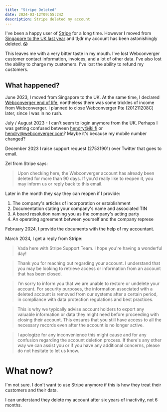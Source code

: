 ```yaml
---
title: "Stripe Deleted"
date: 2024-03-12T09:55:24Z
description: Stripe deleted my account
---
```


I've been a happy user of [Stripe](http://stripe.com/) for a long time. However
I moved from [Singapore to the UK last
year](https://youtu.be/fzhbhTcl2Fk?si=vvMxou_vjNd9LwjV) and tl;dr my account
has been astonishingly deleted. 😱

This leaves me with a very bitter taste in my mouth. I've lost Webconverger
customer contact information, invoices, and a lot of other data. I've also lost
the ability to charge my customers. I've lost the ability to refund my
customers.

## What happened?

June 2023, I moved from Singapore to the UK. At the same time, I declared
[Webconverger end of life](https://webconverger.com/), nontheless there was some
trickles of income from Webconverger. I planned to close Webconverger Pte
(201211208C) later, since I was in no rush.

July / August 2023 - I can't seem to login anymore from the UK. Perhaps I was
getting confused between hendry@iki.fi or hendry@webconverger.com? Maybe it's
because my mobile number changed?

December 2023 I raise support request (27531901) over Twitter that goes to email.

Zel from Stripe says:

> Upon checking here, the Webconverger account has already been deleted for
> more than 90 days. If you'd really like to reopen it, you may inform us or
> reply back to this email.

Later in the month they say they can reopen if I provide:

1) The company's articles of incorporation or establishment
2) Documentation stating your company's name and associated TIN 
3) A board resolution naming you as the company's acting party
4) An operating agreement between yourself and the company represe

February 2024, I provide the documents with the help of my accountant. 

March 2024, I get a reply from Stripe:

> Vada here with Stripe Support Team. I hope you're having a wonderful day!

> Thank you for reaching out regarding your account. I understand that you may be looking to retrieve access or information from an account that has been closed.

> I’m sorry to inform you that we are unable to restore or undelete your account. For security purposes, the information associated with a deleted account is removed from our systems after a certain period, in compliance with data protection regulations and best practices.

> This is why we typically advise account holders to export any valuable information or data they might need before proceeding with closing their account. This ensures that you still have access to all the necessary records even after the account is no longer active.

> I apologize for any inconvenience this might cause and for any confusion regarding the account deletion process. If there's any other way we can assist you or if you have any additional concerns, please do not hesitate to let us know.

# What now?

I'm not sure. I don't want to use Stripe anymore if this is how they treat their customers and their data.

I can understand they delete my account after six years of inactivity, not 6 months.
